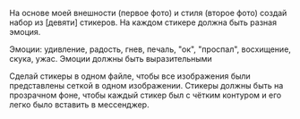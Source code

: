 На основе моей внешности (первое фото) и стиля (второе фото) создай набор из [девяти] стикеров. На каждом стикере должна быть разная эмоция.

Эмоции: удивление, радость, гнев, печаль, "ок", "проспал", восхищение, скука, ужас. Эмоции должны быть выразительными

Сделай стикеры в одном файле, чтобы все изображения были представлены сеткой в одном изображении. Стикеры должны быть на прозрачном фоне, чтобы каждый стикер был с чётким контуром и его легко было вставить в мессенджер.